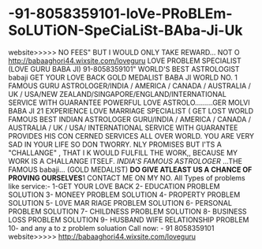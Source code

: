 # -91-8058359101-loVe-PRoBLEm-SoLUTiON-SpeCiaLiSt-BAba-Ji-Uk
website>>>>> NO FEES" BUT I WOULD ONLY TAKE REWARD... NOT O http://babaaghori44.wixsite.com/loveguru LOVE PROBLEM SPECIALIST (LOVE GURU BABA JI) 91-8058359101" WORLD'S BEST ASTROLOGIST babaji GET YOUR LOVE BACK GOLD MEDALIST BABA JI WORLD NO. 1 FAMOUS GURU ASTROLOGER/INDIA / AMERICA / CANADA / AUSTRALIA / UK / USA/NEW ZEALAND/SINGAPORE/ENGLAND/INTERNATIONAL SERVICE WITH GUARANTEE POWERFUL LOVE ASTROLO.........GER MOLVI BABA JI 21 EXPERIENCE LOVE MARRIAGE SPECIALIST ( GET LOST WORLD FAMOUS BEST INDIAN ASTROLOGER GURU/INDIA / AMERICA / CANADA / AUSTRALIA / UK / USA/ INTERNATIONAL SERVICE WITH GUARANTEE PROVIDES HIS CON CERNED SERVICES ALL OVER WORLD. YOU ARE VERY SAD IN YOUR LIFE SO DON TWORRY. NLY PROMISES BUT I'TS A "CHALLANGE" , THAT I K WOULD FULFILL THE WORK,, BECAUSE MY WORK IS A CHALLANGE ITSELF. *INDIA'S FAMOUS ASTROLOGER* ...THE FAMOUS babaji... (GOLD MEDALIST) **DO GIVE ATLEAST US A CHANCE OF PROVING OURSELVES**1  CONTACT ME ON MY NO. All Types of problems like service:- 1-GET YOUR LOVE BACK 2- EDUCATION PROBLEM SOLUTION 3- MONEEY PROBLEM SOLUTION 4- PROPERTY PROBLEM SOLUTION 5- L0VE MAR RIAGE PROBLEM SOLUTION 6- PERSONAL PROBLEM SOLUTION 7- CHILDNESS PROBLEM SOLUTION 8- BUSINESS LOSS PROBLEM SOLUTION 9- HUSBAND WIFE RELATIONSHIP PROBLEM 10- and any a to z problem soluation Call now: - 91 8058359101 website>>>>>  http://babaaghori44.wixsite.com/loveguru
